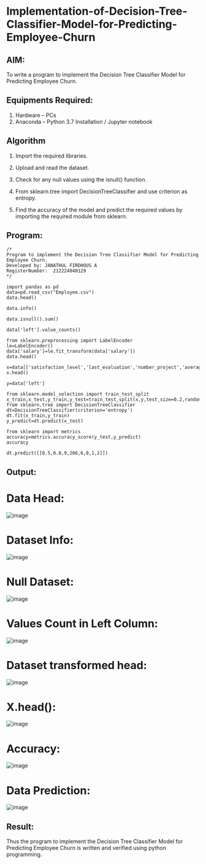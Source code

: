 # Implementation-of-Decision-Tree-Classifier-Model-for-Predicting-Employee-Churn

## AIM:
To write a program to implement the Decision Tree Classifier Model for Predicting Employee Churn.

## Equipments Required:
1. Hardware – PCs
2. Anaconda – Python 3.7 Installation / Jupyter notebook

## Algorithm
1. Import the required libraries.

2. Upload and read the dataset.

3. Check for any null values using the isnull() function.

4. From sklearn.tree import DecisionTreeClassifier and use criterion as entropy.

5. Find the accuracy of the model and predict the required values by importing the required module from sklearn.

## Program:
```
/*
Program to implement the Decision Tree Classifier Model for Predicting Employee Churn.
Developed by: JANATHUL FIRDHOUS A
RegisterNumber:  212224040129
*/
```
```
import pandas as pd
data=pd.read_csv("Employee.csv")
data.head()

data.info()

data.isnull().sum()

data['left'].value_counts()

from sklearn.preprocessing import LabelEncoder
le=LabelEncoder()
data['salary']=le.fit_transform(data['salary'])
data.head()

x=data[['satisfaction_level','last_evaluation','number_project','average_montly_hours','time_spend_company','Work_accident','promotion_last_5years','salary']]
x.head()

y=data['left']

from sklearn.model_selection import train_test_split
x_train,x_test,y_train,y_test=train_test_split(x,y,test_size=0.2,random_state=100)
from sklearn.tree import DecisionTreeClassifier
dt=DecisionTreeClassifier(criterion='entropy')
dt.fit(x_train,y_train)
y_predict=dt.predict(x_test)

from sklearn import metrics
accuracy=metrics.accuracy_score(y_test,y_predict)
accuracy

dt.predict([[0.5,0.8,9,206,6,0,1,2]])
```

## Output:
# Data Head:
![image](https://github.com/user-attachments/assets/aef851ec-4435-4edf-9dad-2c0e78f4f8dc)

# Dataset Info:
![image](https://github.com/user-attachments/assets/30ce64b4-6da5-40c1-b3c6-59957be129a4)

# Null Dataset:
![image](https://github.com/user-attachments/assets/216604e0-e3af-4905-982d-090ce01480fa)

# Values Count in Left Column:
![image](https://github.com/user-attachments/assets/5e3ed06f-d425-4386-8eef-4b23a2e6ee91)

# Dataset transformed head:
![image](https://github.com/user-attachments/assets/cebdea2f-6339-4259-9dd7-a0956b49a257)

# X.head():
![image](https://github.com/user-attachments/assets/79cc32f8-1934-40ec-8b15-296eeecb33f6)

# Accuracy:
![image](https://github.com/user-attachments/assets/92cf7f3b-93bc-400e-b050-33c8f8ccdf29)

# Data Prediction:
![image](https://github.com/user-attachments/assets/e96519a5-c0de-4d91-8704-75091640ef8d)

## Result:
Thus the program to implement the  Decision Tree Classifier Model for Predicting Employee Churn is written and verified using python programming.
